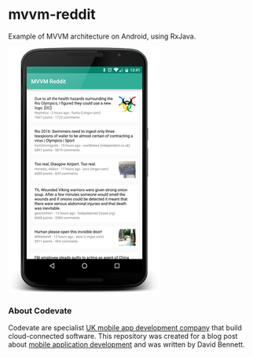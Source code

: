 # mvvm-reddit

Example of MVVM architecture on Android, using RxJava.

![App screenshot](https://github.com/Codevate/mvvm-reddit/raw/master/images/screenshot.png)

### About Codevate
Codevate are specialist [UK mobile app development company](https://www.codevate.com/) that build cloud-connected software. This repository was created for a blog post about [mobile application development](https://www.codevate.com/services/mobile-app-development) and was written by David Bennett.
